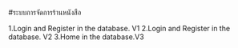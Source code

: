 #ระบบการจัดการร้านหนังสือ

1.Login and Register in the database. V1
2.Login and Register in the database. V2
3.Home in the database.V3
